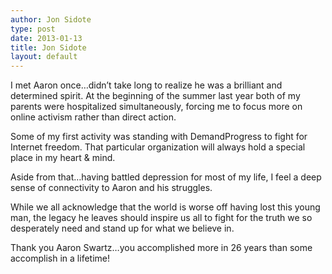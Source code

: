 ```yaml
---
author: Jon Sidote
type: post
date: 2013-01-13
title: Jon Sidote
layout: default
---
```

I met Aaron once…didn’t take long to realize he was a brilliant and determined spirit.
At the beginning of the summer last year both of my parents were hospitalized simultaneously, forcing me to focus more on online activism rather than direct action.

Some of my first activity was standing with DemandProgress to fight for Internet freedom. That particular organization will always hold a special place in my heart & mind.

Aside from that…having battled depression for most of my life, I feel a deep sense of connectivity to Aaron and his struggles.

While we all acknowledge that the world is worse off having lost this young man, the legacy he leaves should inspire us all to fight for the truth we so desperately need and stand up for what we believe in.

Thank you Aaron Swartz…you accomplished more in 26 years than some accomplish in a lifetime!
